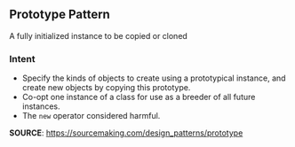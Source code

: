 ## Prototype Pattern
A fully initialized instance to be copied or cloned

### Intent
- Specify the kinds of objects to create using a prototypical instance, and create new objects by copying this prototype.
- Co-opt one instance of a class for use as a breeder of all future instances.
- The `new` operator considered harmful.

**SOURCE**: https://sourcemaking.com/design_patterns/prototype
